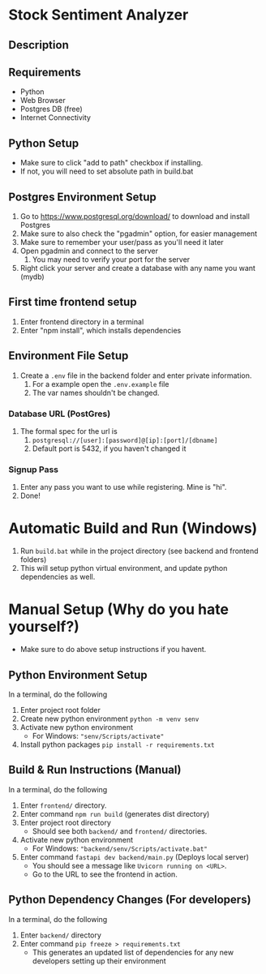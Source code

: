 # Stock Sentiment Analyzer

## Description


## Requirements
- Python
- Web Browser
- Postgres DB (free)
- Internet Connectivity

## Python Setup
- Make sure to click "add to path" checkbox if installing.
- If not, you will need to set absolute path in build.bat

## Postgres Environment Setup
1. Go to https://www.postgresql.org/download/ to download and install Postgres
1. Make sure to also check the "pgadmin" option, for easier management
1. Make sure to remember your user/pass as you'll need it later
1. Open pgadmin and connect to the server
	1. You may need to verify your port for the server
1. Right click your server and create a database with any name you want (mydb)

## First time frontend setup
1. Enter frontend directory in a terminal
1. Enter "npm install", which installs dependencies

## Environment File Setup
1. Create a `.env` file in the backend folder and enter private information.
	1. For a example open the `.env.example` file
	1. The var names shouldn't be changed.
### Database URL (PostGres)
1. The formal spec for the url is 
	1. `postgresql://[user]:[password]@[ip]:[port]/[dbname]`
	1. Default port is 5432, if you haven't changed it
### Signup Pass
1. Enter any pass you want to use while registering. Mine is "hi".
1. Done!

# Automatic Build and Run (Windows)
1. Run `build.bat` while in the project directory (see backend and frontend folders)
1. This will setup python virtual environment, and update python dependencies as well.

# Manual Setup (Why do you hate yourself?)
- Make sure to do above setup instructions if you havent.

## Python Environment Setup
In a terminal, do the following
1. Enter project root folder
1. Create new python environment `python -m venv senv`
1. Activate new python environment
	- For Windows: `"senv/Scripts/activate"`
1. Install python packages `pip install -r requirements.txt`

## Build & Run Instructions (Manual)
In a terminal, do the following
1. Enter `frontend/` directory.
1. Enter command `npm run build` (generates dist directory)
1. Enter project root directory
	- Should see both `backend/` and `frontend/` directories.
1. Activate new python environment
	- For Windows: `"backend/senv/Scripts/activate.bat"`
1. Enter command `fastapi dev backend/main.py` (Deploys local server)
	- You should see a message like `Uvicorn running on <URL>`.
	- Go to the URL to see the frontend in action.

## Python Dependency Changes (For developers)
In a terminal, do the following
1. Enter `backend/` directory
1. Enter command `pip freeze > requirements.txt`
	- This generates an updated list of dependencies for any new developers setting up their environment